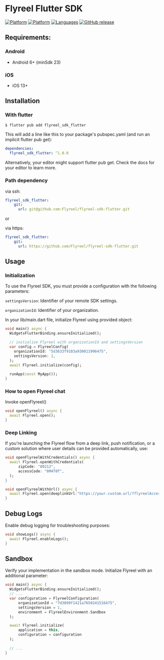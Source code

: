 # Flyreel Flutter SDK

[![Platform](https://img.shields.io/badge/platform-Android-orange.svg)](https://github.com/Flyreel/flyreel-sdk-android)
[![Platform](https://img.shields.io/badge/platform-iOS-orange.svg)](https://github.com/Flyreel/flyreel-sdk-ios)
[![Languages](https://img.shields.io/badge/language-Dart-orange.svg)](https://github.com/Flyreel/flyreel-sdk-android)
[![GitHub release](https://img.shields.io/badge/version-1.0.0-blue.svg)](https://github.com/Flyreel/flyreel-sdk-flutter)

## Requirements:

### Android
- Android 6+ (minSdk 23)

### iOS
- iOS 13+

## Installation

### With flutter

```bash
$ flutter pub add flyreel_sdk_flutter
```

This will add a line like this to your package's pubspec.yaml (and run an implicit flutter pub get):

```yaml
dependencies:
  flyreel_sdk_flutter: ^1.0.0
```

Alternatively, your editor might support flutter pub get. Check the docs for your editor to learn more.

### Path dependency

via ssh:
```yaml
flyreel_sdk_flutter: 
    git:
      url: git@github.com:Flyreel/flyreel-sdk-flutter.git
``` 

or

via https:

```yaml
flyreel_sdk_flutter: 
    git:
      url: https://github.com/Flyreel/flyreel-sdk-flutter.git
```

## Usage

### Initialization

To use the Flyreel SDK, you must provide a configuration with the following parameters:

`settingsVersion`: Identifier of your remote SDK settings.

`organizationId`: Identifier of your organization.

In your lib/main.dart file, initialize Flyreel using provided object:

```dart
void main() async {
  WidgetsFlutterBinding.ensureInitialized();

  // initialize Flyreel with organizationId and settingsVersion
  var config = FlyreelConfig(
    organizationId: "5d3633f9103a930011996475",
    settingsVersion: 1,
  );
  await Flyreel.initialize(config);
  
  runApp(const MyApp());
}
```

### How to open Flyreel chat

Invoke openFlyreel()

```dart
void openFlyreel() async {
  await Flyreel.open();
}
```

### Deep Linking

If you're launching the Flyreel flow from a deep link, push notification, or a custom solution where
user details can be provided automatically, use:

```dart
void openFlyreelWithCredentials() async {
  await Flyreel.openWithCredentials(
      zipCode: "80212",
      accessCode: "6M4T0T",
  );
}

void openFlyreelWithUrl() async {
  await Flyreel.open(deeplinkUrl:"https://your.custom.url/?flyreelAccessCode=6M4T0T&flyreelZipCode=80212");
}
```

## Debug Logs

Enable debug logging for troubleshooting purposes:

```dart
void showLogs() async {
  await Flyreel.enableLogs();
}
```

## Sandbox

Verify your implementation in the sandbox mode. Initialize Flyreel with an additional parameter:

```dart
void main() async {
  WidgetsFlutterBinding.ensureInitialized();
  // ...
  var configuration = FlyreelConfiguration(
      organizationId = "7d3899f1421a7650241516475",
      settingsVersion = 1,
      environment = FlyreelEnvironment.Sandbox
  );

  await Flyreel.initialize(
      application = this,
      configuration = configuration
  );
  
  // ...
}
```